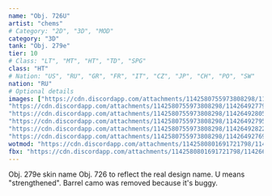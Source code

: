 ```yaml
---
name: "Obj. 726U"
artist: "chems"
# Category: "2D", "3D", "MOD"
category: "3D"
tank: "Obj. 279e"
tier: 10
# Class: "LT", "MT", "HT", "TD", "SPG"
class: "HT"
# Nation: "US", "RU", "GR", "FR", "IT", "CZ", "JP", "CH", "PO", "SW"
nation: "RU"
# Optional details
images: ["https://cdn.discordapp.com/attachments/1142580755973808298/1142656157077479424/image.png",
"https://cdn.discordapp.com/attachments/1142580755973808298/1142649277986898021/shot_987.jpg",
"https://cdn.discordapp.com/attachments/1142580755973808298/1142649280507678740/shot_1118.jpg",
"https://cdn.discordapp.com/attachments/1142580755973808298/1142649279593332867/shot_1119.jpg",
"https://cdn.discordapp.com/attachments/1142580755973808298/1142649282218950776/shot_991.jpg",
"https://cdn.discordapp.com/attachments/1142580755973808298/1142649276950908988/shot_989.jpg"]
wotmod: "https://cdn.discordapp.com/attachments/1142580801691721798/1142659688777928704/Obj.726U-Skin.wotmod"
fbx: "https://cdn.discordapp.com/attachments/1142580801691721798/1142660866370711622/Obj._279e_21.fbx"
---
```

Obj. 279e skin name Obj. 726 to reflect the real design name. U means "strengthened". Barrel camo was removed because it's buggy.
